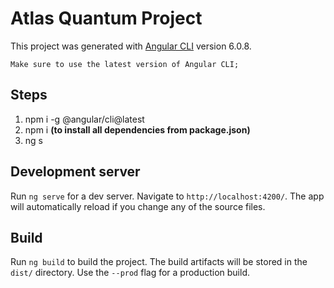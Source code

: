 # Atlas Quantum Project

This project was generated with [Angular CLI](https://github.com/angular/angular-cli) version 6.0.8.

```
Make sure to use the latest version of Angular CLI;
```

## Steps

1. npm i -g @angular/cli@latest
2. npm i __(to install all dependencies from package.json)__
3. ng s

## Development server

Run `ng serve` for a dev server. Navigate to `http://localhost:4200/`. The app will automatically reload if you change any of the source files.

## Build

Run `ng build` to build the project. The build artifacts will be stored in the `dist/` directory. Use the `--prod` flag for a production build.
